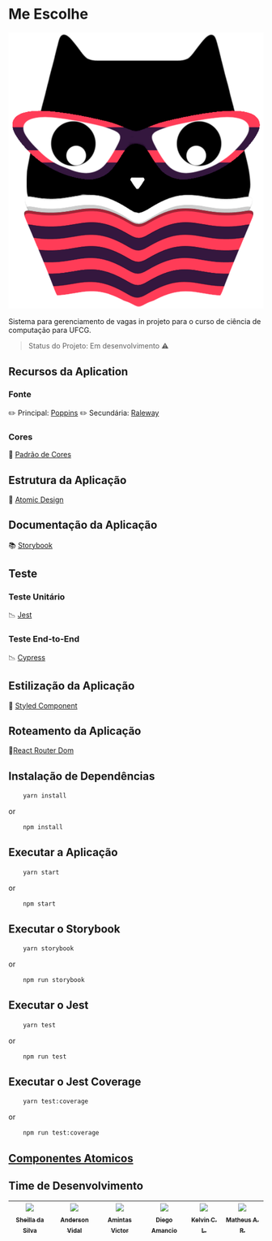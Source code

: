# Me Escolhe
![Logo](/src/styles/images/logo/Logo.png)

Sistema para gerenciamento de vagas in projeto para o curso de ciência de computação para UFCG.

> Status do Projeto: Em desenvolvimento :warning:

## Recursos da Aplication

### Fonte

:pencil2: Principal: [Poppins](https://fonts.google.com/specimen/Poppins)
:pencil2: Secundária: [Raleway](https://fonts.google.com/specimen/Raleway) 

### Cores

:art: [Padrão de Cores](/src/styles/colors)

## Estrutura da Aplicação

:green_book: [Atomic Design](https://bradfrost.com/blog/post/atomic-web-design)

## Documentação da Aplicação

:books: [Storybook](https://storybook.js.org/)

## Teste

### Teste Unitário

:chart_with_downwards_trend: [Jest](https://jestjs.io/)

### Teste End-to-End

:chart_with_downwards_trend: [Cypress](https://www.cypress.io/)

## Estilização da Aplicação

:straight_ruler: [Styled Component](https://styled-components.com/)

## Roteamento da Aplicação

:vertical_traffic_light:[React Router Dom](https://reactrouter.com/web/guides/quick-start)

## Instalação de Dependências

```bash
    yarn install
```
or 

```bash
    npm install
```
## Executar a Aplicação

```bash
    yarn start
```

or 

```bash
    npm start
```

## Executar o Storybook 

```bash
    yarn storybook
```
or 

```bash
    npm run storybook
```
## Executar o Jest

```bash
    yarn test
```
or 

```bash
    npm run test
```
## Executar o Jest Coverage

```bash
    yarn test:coverage
```
or 

```bash
    npm run test:coverage
```
## [Componentes Atomicos](/src/components/atoms)
## Time de Desenvolvimento 

[<img src="https://avatars0.githubusercontent.com/u/20846737?s=460&u=74713b81f37fc0c5a42ae203459a9824505cba20&v=4" width=115 > <br> <sub> Sheilla da Silva </sub>](https://github.com/sheyslong) | [<img src="https://avatars2.githubusercontent.com/u/27634603?s=460&u=15ac27abbac7e3d986429d3df4af5826b9ed69b6&v=4" width=115 > <br> <sub> Anderson Vidal </sub>](https://github.com/AndersonVidal) | [<img src="https://avatars1.githubusercontent.com/u/25506431?s=460&u=07bdcebf4569d5a2fcdd6bea2b63b68e74183f4e&v=4" width=115 > <br> <sub> Amintas Victor </sub>](https://github.com/amintasvrp) | [<img src="https://avatars0.githubusercontent.com/u/29637912?s=460&u=45999b35959f4e8cb89ddf9c85893e45d28dae06&v=4" width=115 > <br> <sub> Diego Amancio </sub>](https://github.com/DiegoAmancio) | [<img src="https://avatars1.githubusercontent.com/u/39067792?s=460&u=cbea390ae6b8d589a4fab1b4d27ab3228ef074f6&v=4" width=115 > <br> <sub> Kelvin C. L. </sub>](https://github.com/KelvinCL) | [<img src="https://avatars1.githubusercontent.com/u/20665811?s=460&v=4" width=115 > <br> <sub> Matheus A. R. </sub>](https://github.com/matheusyhwh) |
| :---: | :---: | :---: | :---: | :---: | :---: |  